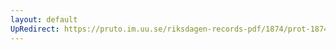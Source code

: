 ```yaml
---
layout: default
UpRedirect: https://pruto.im.uu.se/riksdagen-records-pdf/1874/prot-1874--ak--328/prot-1874--ak--328_013.pdf
---
```

